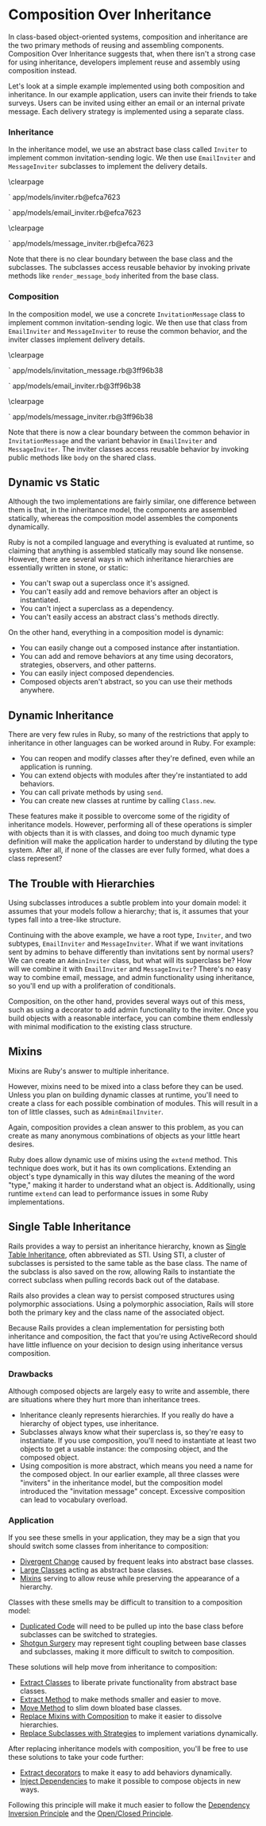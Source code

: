# Composition Over Inheritance

In class-based object-oriented systems, composition and inheritance are the two
primary methods of reusing and assembling components. Composition Over
Inheritance suggests that, when there isn't a strong case for using inheritance,
developers implement reuse and assembly using composition instead.

Let's look at a simple example implemented using both composition and
inheritance. In our example application, users can invite their friends to take
surveys. Users can be invited using either an email or an internal private
message. Each delivery strategy is implemented using a separate class.

### Inheritance

In the inheritance model, we use an abstract base class called `Inviter` to
implement common invitation-sending logic. We then use `EmailInviter` and
`MessageInviter` subclasses to implement the delivery details.

\clearpage

` app/models/inviter.rb@efca7623

` app/models/email_inviter.rb@efca7623

\clearpage

` app/models/message_inviter.rb@efca7623

Note that there is no clear boundary between the base class and the subclasses.
The subclasses access reusable behavior by invoking private methods like
`render_message_body` inherited from the base class.

### Composition

In the composition model, we use a concrete `InvitationMessage` class to
implement common invitation-sending logic. We then use that class from
`EmailInviter` and `MessageInviter` to reuse the common behavior, and the
inviter classes implement delivery details.

\clearpage

` app/models/invitation_message.rb@3ff96b38

` app/models/email_inviter.rb@3ff96b38

\clearpage

` app/models/message_inviter.rb@3ff96b38

Note that there is now a clear boundary between the common behavior in
`InvitationMessage` and the variant behavior in `EmailInviter` and
`MessageInviter`. The inviter classes access reusable behavior by invoking
public methods like `body` on the shared class.

## Dynamic vs Static

Although the two implementations are fairly similar, one difference between them
is that, in the inheritance model, the components are assembled statically,
whereas the composition model assembles the components dynamically.

Ruby is not a compiled language and everything is evaluated at runtime, so
claiming that anything is assembled statically may sound like nonsense.
However, there are several ways in which inheritance hierarchies are essentially
written in stone, or static:

* You can't swap out a superclass once it's assigned.
* You can't easily add and remove behaviors after an object is instantiated.
* You can't inject a superclass as a dependency.
* You can't easily access an abstract class's methods directly.

On the other hand, everything in a composition model is dynamic:

* You can easily change out a composed instance after instantiation.
* You can add and remove behaviors at any time using decorators, strategies,
  observers, and other patterns.
* You can easily inject composed dependencies.
* Composed objects aren't abstract, so you can use their methods anywhere.

## Dynamic Inheritance

There are very few rules in Ruby, so many of the restrictions that apply to
inheritance in other languages can be worked around in Ruby. For example:

* You can reopen and modify classes after they're defined, even while an
  application is running.
* You can extend objects with modules after they're instantiated to add
  behaviors.
* You can call private methods by using `send`.
* You can create new classes at runtime by calling `Class.new`.

These features make it possible to overcome some of the rigidity of inheritance
models. However, performing all of these operations is simpler with objects than
it is with classes, and doing too much dynamic type definition will make the
application harder to understand by diluting the type system. After all, if none
of the classes are ever fully formed, what does a class represent?

## The Trouble with Hierarchies

Using subclasses introduces a subtle problem into your domain model: it assumes
that your models follow a hierarchy; that is, it assumes that your types fall
into a tree-like structure.

Continuing with the above example, we have a root type, `Inviter`, and two
subtypes, `EmailInviter` and `MessageInviter`. What if we want invitations sent
by admins to behave differently than invitations sent by normal users? We can
create an `AdminInviter` class, but what will its superclass be?  How will we
combine it with `EmailInviter` and `MessageInviter`? There's no easy way to
combine email, message, and admin functionality using inheritance, so you'll end
up with a proliferation of conditionals.

Composition, on the other hand, provides several ways out of this mess, such as
using a decorator to add admin functionality to the inviter. Once you build
objects with a reasonable interface, you can combine them endlessly with minimal
modification to the existing class structure.

## Mixins

Mixins are Ruby's answer to multiple inheritance.

However, mixins need to be mixed into a class before they can be used. Unless
you plan on building dynamic classes at runtime, you'll need to create a class
for each possible combination of modules. This will result in a ton of little
classes, such as `AdminEmailInviter`.

Again, composition provides a clean answer to this problem, as you can create
as many anonymous combinations of objects as your little heart desires.

Ruby does allow dynamic use of mixins using the `extend` method. This technique
does work, but it has its own complications. Extending an object's type
dynamically in this way dilutes the meaning of the word "type," making it
harder to understand what an object is. Additionally, using runtime `extend` can
lead to performance issues in some Ruby implementations.

## Single Table Inheritance

Rails provides a way to persist an inheritance hierarchy, known as [Single Table
Inheritance](#single-table-inheritance-sti), often abbreviated as STI. Using
STI, a cluster of subclasses is persisted to the same table as the base class.
The name of the subclass is also saved on the row, allowing Rails to instantiate
the correct subclass when pulling records back out of the database.

Rails also provides a clean way to persist composed structures using polymorphic
associations. Using a polymorphic association, Rails will store both the primary
key and the class name of the associated object.

Because Rails provides a clean implementation for persisting both inheritance
and composition, the fact that you're using ActiveRecord should have little
influence on your decision to design using inheritance versus composition.

### Drawbacks

Although composed objects are largely easy to write and assemble, there are
situations where they hurt more than inheritance trees.

* Inheritance cleanly represents hierarchies. If you really do have a hierarchy
  of object types, use inheritance.
* Subclasses always know what their superclass is, so they're easy to
  instantiate. If you use composition, you'll need to instantiate at least two
  objects to get a usable instance: the composing object, and the composed
  object.
* Using composition is more abstract, which means you need a name for the
  composed object. In our earlier example, all three classes were "inviters" in
  the inheritance model, but the composition model introduced the "invitation
  message" concept. Excessive composition can lead to vocabulary overload.

### Application

If you see these smells in your application, they may be a sign that you should
switch some classes from inheritance to composition:

* [Divergent Change](#divergent-change) caused by frequent leaks into abstract
  base classes.
* [Large Classes](#large-class) acting as abstract base classes.
* [Mixins](#mixin) serving to allow reuse while preserving the appearance of a
  hierarchy.

Classes with these smells may be difficult to transition to a composition model:

* [Duplicated Code](#duplicated-code) will need to be pulled up into the base
  class before subclasses can be switched to strategies.
* [Shotgun Surgery](#shotgun-surgery) may represent tight coupling between base
  classes and subclasses, making it more difficult to switch to composition.

These solutions will help move from inheritance to composition:

* [Extract Classes](#extract-class) to liberate private functionality from
  abstract base classes.
* [Extract Method](#extract-method) to make methods smaller and easier to move.
* [Move Method](#move-method) to slim down bloated base classes.
* [Replace Mixins with Composition](#replace-mixin-with-composition) to make it
  easier to dissolve hierarchies.
* [Replace Subclasses with Strategies](#replace-subclasses-with-strategies)
  to implement variations dynamically.

After replacing inheritance models with composition, you'll be free to use these
solutions to take your code further:

* [Extract decorators](#extract-decorator) to make it easy to add behaviors
  dynamically.
* [Inject Dependencies](#inject-dependencies) to make it possible to compose
  objects in new ways.

Following this principle will make it much easier to follow the [Dependency
Inversion Principle](#dependency-inversion-principle) and the [Open/Closed
Principle](#openclosed-principle).
